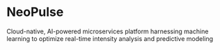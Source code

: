 # NeoPulse
Cloud-native, AI-powered microservices platform harnessing machine learning to optimize real-time intensity analysis and predictive modeling
